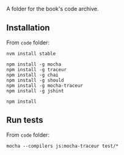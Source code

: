 A folder for the book's code archive.

## Installation

From `code` folder:

```
nvm install stable

npm install -g mocha
npm install -g traceur
npm install -g chai
npm install -g should
npm install -g mocha-traceur
npm install -g jshint

npm install
```


## Run tests

From `code` folder:

```
mocha --compilers js:mocha-traceur test/*
```
